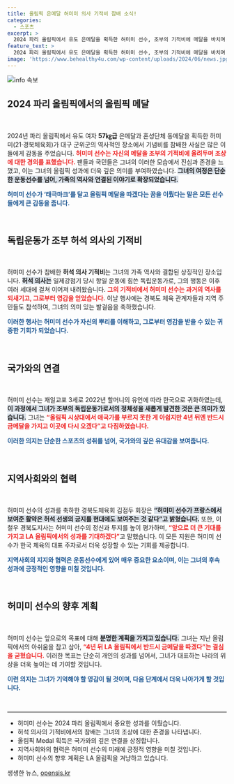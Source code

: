 ```yaml
---
title: 올림픽 은메달 허미미 의사 기적비 참배 소식!
categories:
  - 스포츠
excerpt: >
  2024 파리 올림픽에서 유도 은메달을 획득한 허미미 선수, 조부의 기적비에 메달을 바치며 애국심을 드러냈습니다. 그녀는 4년 후 금메달로 다시 오겠다고 결의했습니다!
feature_text: >
  2024 파리 올림픽에서 유도 은메달을 획득한 허미미 선수, 조부의 기적비에 메달을 바치며 애국심을 드러냈습니다. 그녀는 4년 후 금메달로 다시 오겠다고 결의했습니다!
image: 'https://www.behealthy4u.com/wp-content/uploads/2024/06/news.jpg'
---
```


<p><img src="https://www.behealthy4u.com/wp-content/uploads/2024/06/news.jpg" alt="info 속보" /></p>

<h2 data-ke-size="size26">2024 파리 올림픽에서의 올림픽 메달</h2>

<p data-ke-size="size16">&nbsp;</p>

<p data-ke-size="size16">2024년 파리 올림픽에서 유도 여자 <b>57㎏급</b> 은메달과 혼성단체 동메달을 획득한 허미미(21·경북체육회)가 대구 군위군의 역사적인 장소에서 기념비를 참배한 사실은 많은 이들에게 감동을 주었습니다. <b><span style="color: #ee2323;">허미미 선수는 자신의 메달을 조부의 기적비에 올려두며 조상에 대한 경의를 표했습니다.</span></b> 팬들과 국민들은 그녀의 이러한 모습에서 진심과 존경을 느꼈고, 이는 그녀의 올림픽 성과에 더욱 깊은 의미를 부여하였습니다. <b><span style="background-color: #21538527;">그녀의 여정은 단순한 운동선수를 넘어, 가족의 역사와 연결된 이야기로 확장되었습니다.</span></b></p>

<p><b><span style="color: #1a5490;">허미미 선수가 ‘태극마크’를 달고 <b>올림픽 메달</b>을 따겠다는 꿈을 이뤘다는 말은 모든 선수들에게 큰 감동을 줍니다.</span></b></p>

<p data-ke-size="size16">&nbsp;</p>

<h2 data-ke-size="size26">독립운동가 조부 허석 의사의 기적비</h2>

<p data-ke-size="size16">&nbsp;</p>

<p data-ke-size="size16">허미미 선수가 참배한 <b>허석 의사 기적비</b>는 그녀의 가족 역사와 결합된 상징적인 장소입니다. <b><span style="background-color: #21538527;">허석 의사는</span></b> 일제강점기 당시 항일 운동에 힘쓴 독립운동가로, 그의 행동은 이후 여러 세대에 걸쳐 이어져 내려왔습니다. <b><span style="color: #ee2323;">그의 기적비에서 허미미 선수는 과거의 역사를 되새기고, 그로부터 영감을 얻었습니다.</span></b> 이날 행사에는 경북도 체육 관계자들과 지역 주민들도 참석하여, 그녀의 의미 있는 발걸음을 축하했습니다.</p>

<p><b><span style="color: #1a5490;">이러한 행사는 허미미 선수가 자신의 뿌리를 이해하고, 그로부터 영감을 받을 수 있는 귀중한 기회가 되었습니다.</span></b></p>

<p data-ke-size="size16">&nbsp;</p>

<h2 data-ke-size="size26">국가와의 연결</h2>

<p data-ke-size="size16">&nbsp;</p>

<p data-ke-size="size16">허미미 선수는 재일교포 3세로 2022년 할머니의 유언에 따라 한국으로 귀화하였는데, <b><span style="background-color: #21538527;">이 과정에서 그녀가 조부의 독립운동가로서의 정체성을 새롭게 발견한 것은 큰 의미가 있습니다.</span></b> 그녀는 <b><span style="color: #ee2323;">“올림픽 시상대에서 애국가를 부르지 못한 게 아쉽지만 4년 뒤엔 반드시 금메달을 가지고 이곳에 다시 오겠다”고 다짐하였습니다.</span></b></p>

<p><b><span style="color: #1a5490;">이러한 의지는 단순한 스포츠의 성취를 넘어, 국가와의 깊은 유대감을 보여줍니다.</span></b></p>

<p data-ke-size="size16">&nbsp;</p>

<h2 data-ke-size="size26">지역사회와의 협력</h2>

<p data-ke-size="size16">&nbsp;</p>

<p data-ke-size="size16">허미미 선수의 성과를 축하한 경북도체육회 김점두 회장은 <b><span style="background-color: #21538527;">“허미미 선수가 프랑스에서 보여준 활약은 허석 선생의 긍지를 현대에도 보여주는 것 같다”고 밝혔습니다.</span></b> 또한, 이철우 경북도지사는 허미미 선수의 정신과 투지를 높이 평가하며, <b><span style="color: #ee2323;">“앞으로 더 큰 기대를 가지고 LA 올림픽에서의 성과를 기대하겠다”</span></b>고 말했습니다. 이 모든 지원은 허미미 선수가 한국 체육의 대표 주자로서 더욱 성장할 수 있는 기회를 제공합니다.</p>

<p><b><span style="color: #1a5490;">지역사회의 지지와 협력은 운동선수에게 있어 매우 중요한 요소이며, 이는 그녀의 후속 성과에 긍정적인 영향을 미칠 것입니다.</span></b></p>

<p data-ke-size="size16">&nbsp;</p>

<h2 data-ke-size="size26">허미미 선수의 향후 계획</h2>

<p data-ke-size="size16">&nbsp;</p>

<p data-ke-size="size16">허미미 선수는 앞으로의 목표에 대해 <b><span style="background-color: #21538527;">분명한 계획을 가지고 있습니다.</span></b> 그녀는 지난 올림픽에서의 아쉬움을 참고 삼아, <b><span style="color: #ee2323;">“4년 뒤 LA 올림픽에서 반드시 금메달을 따겠다”는 결심을 굳혔습니다.</span></b> 이러한 목표는 단순히 개인의 성과를 넘어서, 그녀가 대표하는 나라의 위상을 더욱 높이는 데 기여할 것입니다.</p>

<p><b><span style="color: #1a5490;">이런 의지는 그녀가 기억해야 할 영감이 될 것이며, 다음 단계에서 더욱 나아가게 할 것입니다.</span></b></p>

<p data-ke-size="size16">&nbsp;</p>

<hr style="height: 1px; border: 0; border-top: 1px solid #ddd;"/>

<ul>
    <li>허미미 선수는 2024 파리 올림픽에서 중요한 성과를 이뤘습니다.</li>
    <li>허석 의사의 기적비에서의 참배는 그녀의 조상에 대한 존경을 나타냅니다.</li>
    <li>올림픽 Medal 획득은 국가와의 깊은 연결을 상징합니다.</li>
    <li>지역사회와의 협력은 허미미 선수의 미래에 긍정적 영향을 미칠 것입니다.</li>
    <li>허미미 선수의 향후 계획은 LA 올림픽을 겨냥하고 있습니다.</li>
</ul>
생생한 뉴스, <a href="https://opensis.kr" rel="dofollow">opensis.kr</a>


